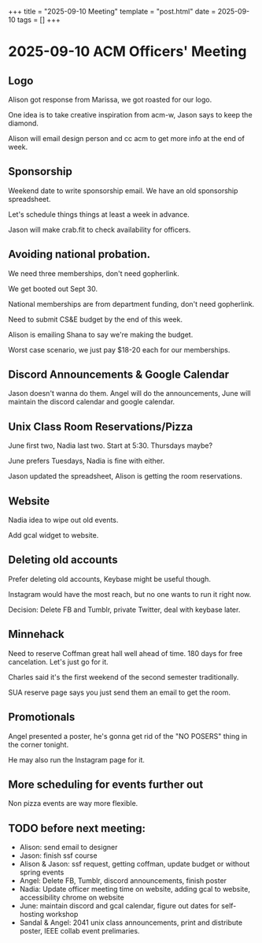 +++
title = "2025-09-10 Meeting"
template = "post.html"
date = 2025-09-10
tags = []
+++

# 2025-09-10 ACM Officers' Meeting

## Logo

Alison got response from Marissa, we got roasted for our logo.

One idea is to take creative inspiration from acm-w, Jason says to keep the
diamond.

Alison will email design person and cc acm to get more info at the end of week.

## Sponsorship

Weekend date to write sponsorship email. We have an old sponsorship spreadsheet.

Let's schedule things things at least a week in advance.

Jason will make crab.fit to check availability for officers.

## Avoiding national probation.

We need three memberships, don't need gopherlink.

We get booted out Sept 30.

National memberships are from department funding, don't need gopherlink.

Need to submit CS&E budget by the end of this week.

Alison is emailing Shana to say we're making the budget.

Worst case scenario, we just pay $18-20 each for our memberships.

## Discord Announcements & Google Calendar

Jason doesn't wanna do them. Angel will do the announcements, June will maintain
the discord calendar and google calendar.

## Unix Class Room Reservations/Pizza

June first two, Nadia last two. Start at 5:30. Thursdays maybe?

June prefers Tuesdays, Nadia is fine with either.

Jason updated the spreadsheet, Alison is getting the room reservations.

## Website

Nadia idea to wipe out old events.

Add gcal widget to website.

## Deleting old accounts

Prefer deleting old accounts, Keybase might be useful though.

Instagram would have the most reach, but no one wants to run it right now.

Decision: Delete FB and Tumblr, private Twitter, deal with keybase later.

## Minnehack

Need to reserve Coffman great hall well ahead of time. 180 days for free
cancelation. Let's just go for it.

Charles said it's the first weekend of the second semester traditionally.

SUA reserve page says you just send them an email to get the room.

## Promotionals

Angel presented a poster, he's gonna get rid of the "NO POSERS" thing in the
corner tonight.

He may also run the Instagram page for it.

## More scheduling for events further out

Non pizza events are way more flexible.

## TODO before next meeting:

- Alison: send email to designer
- Jason: finish ssf course
- Alison & Jason: ssf request, getting coffman, update budget or without spring events
- Angel: Delete FB, Tumblr, discord announcements, finish poster
- Nadia: Update officer meeting time on website, adding gcal to website,
  accessibility chrome on website
- June: maintain discord and gcal calendar, figure out dates for self-hosting
  workshop
- Sandal & Angel: 2041 unix class announcements, print and distribute poster,
  IEEE collab event prelimaries.

